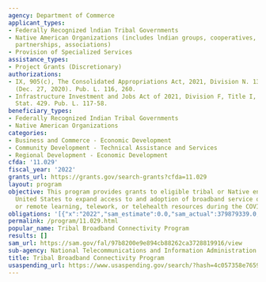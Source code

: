 ```yaml
---
agency: Department of Commerce
applicant_types:
- Federally Recognized lndian Tribal Governments
- Native American Organizations (includes lndian groups, cooperatives, corporations,
  partnerships, associations)
- Provision of Specialized Services
assistance_types:
- Project Grants (Discretionary)
authorizations:
- IX, 905(c), The Consolidated Appropriations Act, 2021, Division N. 134 Stat. 1182
  (Dec. 27, 2020). Pub. L. 116, 260.
- Infrastructure Investment and Jobs Act of 2021, Division F, Title I, 60102. 135
  Stat. 429. Pub. L. 117-58.
beneficiary_types:
- Federally Recognized Indian Tribal Governments
- Native American Organizations
categories:
- Business and Commerce - Economic Development
- Community Development - Technical Assistance and Services
- Regional Development - Economic Development
cfda: '11.029'
fiscal_year: '2022'
grants_url: https://grants.gov/search-grants?cfda=11.029
layout: program
objective: This program provides grants to eligible tribal or Native entities in the
  United States to expand access to and adoption of broadband service on Tribal land
  or remote learning, telework, or telehealth resources during the COVID-19 pandemic.
obligations: '[{"x":"2022","sam_estimate":0.0,"sam_actual":379879339.0,"usa_spending_actual":1359021235.4},{"x":"2023","sam_estimate":439873838.0,"sam_actual":0.0,"usa_spending_actual":506333189.17},{"x":"2024","sam_estimate":1181104926.0,"sam_actual":0.0,"usa_spending_actual":2.0}]'
permalink: /program/11.029.html
popular_name: Tribal Broadband Connectivity Program
results: []
sam_url: https://sam.gov/fal/97b8200e9e894cb88262ca3728819916/view
sub-agency: National Telecommunications and Information Administration
title: Tribal Broadband Connectivity Program
usaspending_url: https://www.usaspending.gov/search/?hash=4c057358e76596101307a84842fef1d5
---
```

